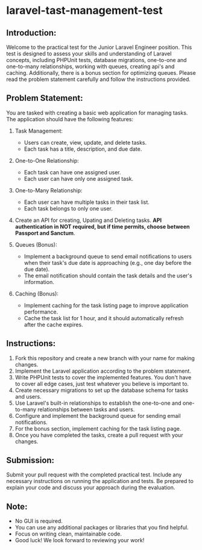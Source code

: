 # laravel-tast-management-test

## Introduction:

Welcome to the practical test for the Junior Laravel Engineer position. This test is designed to assess your skills and understanding of Laravel concepts, including PHPUnit tests, database migrations, one-to-one and one-to-many relationships, working with queues, creating api's and caching. Additionally, there is a bonus section for optimizing queues. Please read the problem statement carefully and follow the instructions provided.

## Problem Statement:

You are tasked with creating a basic web application for managing tasks. The application should have the following features:

1. Task Management:
   - Users can create, view, update, and delete tasks.
   - Each task has a title, description, and due date.

2. One-to-One Relationship:
   - Each task can have one assigned user.
   - Each user can have only one assigned task.

3. One-to-Many Relationship:
   - Each user can have multiple tasks in their task list.
   - Each task belongs to only one user.

4. Create an API for creating, Upating and Deleting tasks. **API authentication in NOT required, but if time permits, choose between Passport and Sanctum**.

5. Queues (Bonus):
   - Implement a background queue to send email notifications to users when their task's due date is approaching (e.g., one day before the due date).
   - The email notification should contain the task details and the user's information.

6. Caching (Bonus):
   - Implement caching for the task listing page to improve application performance.
   - Cache the task list for 1 hour, and it should automatically refresh after the cache expires.

## Instructions:

1. Fork this repository and create a new branch with your name for making changes.
2. Implement the Laravel application according to the problem statement.
3. Write PHPUnit tests to cover the implemented features. You don't have to cover all edge cases, just test whatever you believe is important to.
4. Create necessary migrations to set up the database schema for tasks and users.
5. Use Laravel's built-in relationships to establish the one-to-one and one-to-many relationships between tasks and users.
6. Configure and implement the background queue for sending email notifications.
7. For the bonus section, implement caching for the task listing page.
8. Once you have completed the tasks, create a pull request with your changes.

## Submission:

Submit your pull request with the completed practical test. Include any necessary instructions on running the application and tests. Be prepared to explain your code and discuss your approach during the evaluation.

## Note:
- No GUI is required.
- You can use any additional packages or libraries that you find helpful.
- Focus on writing clean, maintainable code.
- Good luck! We look forward to reviewing your work!

